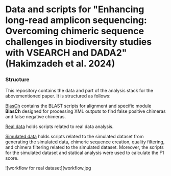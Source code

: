 # Data and scripts for "Enhancing long-read amplicon sequencing: Overcoming chimeric sequence challenges in biodiversity studies with VSEARCH and DADA2" (Hakimzadeh et al. 2024)

### Structure
This repository contains the data and part of the analysis stack for the abovementioned paper. It is structured as follows:

[BlasCh](https://github.com/alihkz94/long-chimeric-reads-project/tree/main/BlasCh) contains the BLAST scripts for alignment and specific module **BlasCh** designed for processing XML outputs to find false positive chimeras and false negative chimeras.

[Real data](https://github.com/alihkz94/long-chimeric-reads-project/tree/main/Real%20data) holds scripts related to real data analysis.

[Simulated data](https://github.com/alihkz94/long-chimeric-reads-project/tree/main/Simulated%20data) holds scripts related to the simulated dataset from generating the simulated data, chimeric sequence creation, quality filtering, and chimera filtering related to the simulated dataset. Moreover, the scripts for the simulated dataset and statical analysis were used to calculate the F1 score. 


![workflow for real dataset](workflow.jpg
